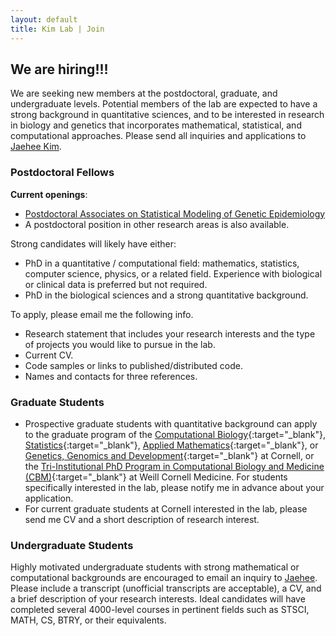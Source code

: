 ```yaml
---
layout: default
title: Kim Lab | Join
---
```


## We are hiring!!! ##
We are seeking new members at the postdoctoral, graduate, and undergraduate levels. Potential members of the lab are expected to have a strong background in quantitative sciences, and to be interested in research in biology and genetics that incorporates mathematical, statistical, and computational approaches. Please send all inquiries and applications to [Jaehee Kim](mailto:jaehee.kim@cornell.edu).


### Postdoctoral Fellows
**Current openings**:
* [Postdoctoral Associates on Statistical Modeling of Genetic Epidemiology](/join/openings/)
* A postdoctoral position in other research areas is also available.  

Strong candidates will likely have either:
* PhD in a quantitative / computational field: mathematics, statistics, computer science, physics, or a related field. Experience with biological or clinical data is preferred but not required.
* PhD in the biological sciences and a strong quantitative background.

To apply, please email me the following info.
* Research statement that includes your research interests and the type of projects you would like to pursue in the lab.
* Current CV.
* Code samples or links to published/distributed code.
* Names and contacts for three references.


### Graduate Students
*  Prospective graduate students with quantitative background can apply to the graduate program of the [Computational Biology](https://compbio.cornell.edu/){:target="_blank"}, [Statistics](https://stat.cornell.edu/){:target="_blank"}, [Applied Mathematics](https://www.cam.cornell.edu/){:target="_blank"}, or [Genetics, Genomics and Development](https://gendev.cornell.edu/){:target="_blank"} at Cornell, or the [Tri-Institutional PhD Program in Computational Biology and Medicine (CBM)](https://gradschool.weill.cornell.edu/programs/tri-institutional-phd-programs){:target="_blank"} at Weill Cornell Medicine. For students specifically interested in the lab, please notify me in advance about your application. 
*  For current graduate students at Cornell interested in the lab, please send me CV and a short description of research interest.


### Undergraduate Students
Highly motivated undergraduate students with strong mathematical or computational backgrounds are encouraged to email an inquiry to [Jaehee](mailto:jaehee.kim@cornell.edu). Please include a transcript (unofficial transcripts are acceptable), a CV, and a brief description of your research interests. Ideal candidates will have completed several 4000-level courses in pertinent fields such as STSCI, MATH, CS, BTRY, or their equivalents.

